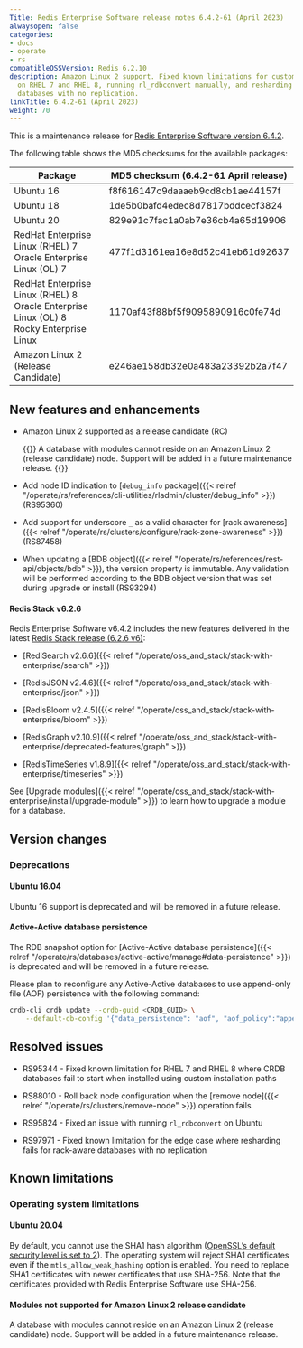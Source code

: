 ```yaml
---
Title: Redis Enterprise Software release notes 6.4.2-61 (April 2023)
alwaysopen: false
categories:
- docs
- operate
- rs
compatibleOSSVersion: Redis 6.2.10
description: Amazon Linux 2 support. Fixed known limitations for custom installation
  on RHEL 7 and RHEL 8, running rl_rdbconvert manually, and resharding rack-aware
  databases with no replication.
linkTitle: 6.4.2-61 (April 2023)
weight: 70
---
```


This is a maintenance release for ​[​Redis Enterprise Software version 6.4.2](https://redis.io/downloads/#software).

The following table shows the MD5 checksums for the available packages:

| Package | MD5 checksum (6.4.2-61 April release) |
|---------|---------------------------------------|
| Ubuntu 16 | f8f616147c9daaaeb9cd8cb1ae44157f |
| Ubuntu 18 | 1de5b0bafd4edec8d7817bddcecf3824 |
| Ubuntu 20 | 829e91c7fac1a0ab7e36cb4a65d19906 |
| RedHat Enterprise Linux (RHEL) 7<br/>Oracle Enterprise Linux (OL) 7 | 477f1d3161ea16e8d52c41eb61d92637 |
| RedHat Enterprise Linux (RHEL) 8<br/>Oracle Enterprise Linux (OL) 8 <br/>Rocky Enterprise Linux | 1170af43f88bf5f9095890916c0fe74d |
| Amazon Linux 2 (Release Candidate) | e246ae158db32e0a483a23392b2a7f47 |

## New features and enhancements

- Amazon Linux 2 supported as a release candidate (RC)

    {{<note>}}
A database with modules cannot reside on an Amazon Linux 2 (release candidate) node. Support will be added in a future maintenance release.
    {{</note>}}

- Add node ID indication to [`debug_info` package]({{< relref "/operate/rs/references/cli-utilities/rladmin/cluster/debug_info" >}}) (RS95360)

- Add support for underscore `_` as a valid character for [rack awareness]({{< relref "/operate/rs/clusters/configure/rack-zone-awareness" >}}) (RS87458)

- When updating a [BDB object]({{< relref "/operate/rs/references/rest-api/objects/bdb" >}}), the version property is immutable. Any validation will be performed according to the BDB object version that was set during upgrade or install (RS93294)

#### Redis Stack v6.2.6

Redis Enterprise Software v6.4.2 includes the new features delivered in the latest [Redis Stack release (6.2.6 v6)](https://redis.com/blog/introducing-redis-stack-6-2-6-and-7-0-6/):

- [RediSearch v2.6.6]({{< relref "/operate/oss_and_stack/stack-with-enterprise/search" >}})

- [RedisJSON v2.4.6]({{< relref "/operate/oss_and_stack/stack-with-enterprise/json" >}})

- [RedisBloom v2.4.5]({{< relref "/operate/oss_and_stack/stack-with-enterprise/bloom" >}})

- [RedisGraph v2.10.9]({{< relref "/operate/oss_and_stack/stack-with-enterprise/deprecated-features/graph" >}})

- [RedisTimeSeries v1.8.9]({{< relref "/operate/oss_and_stack/stack-with-enterprise/timeseries" >}})

See [Upgrade modules]({{< relref "/operate/oss_and_stack/stack-with-enterprise/install/upgrade-module" >}}) to learn how to upgrade a module for a database.

## Version changes

### Deprecations

#### Ubuntu 16.04

Ubuntu 16 support is deprecated and will be removed in a future release.

#### Active-Active database persistence

The RDB snapshot option for [Active-Active database persistence]({{< relref "/operate/rs/databases/active-active/manage#data-persistence" >}}) is deprecated and will be removed in a future release.

Please plan to reconfigure any Active-Active databases to use append-only file (AOF) persistence with the following command:

```sh
crdb-cli crdb update --crdb-guid <CRDB_GUID> \
    --default-db-config '{"data_persistence": "aof", "aof_policy":"appendfsync-every-sec"}'
```

## Resolved issues

- RS95344 - Fixed known limitation for RHEL 7 and RHEL 8 where CRDB databases fail to start when installed using custom installation paths

- RS88010 - Roll back node configuration when the [remove node]({{< relref "/operate/rs/clusters/remove-node" >}}) operation fails

- RS95824 - Fixed an issue with running `rl_rdbconvert` on Ubuntu

- RS97971 - Fixed known limitation for the edge case where resharding fails for rack-aware databases with no replication

## Known limitations

### Operating system limitations

#### Ubuntu 20.04

By default, you cannot use the SHA1 hash algorithm ([OpenSSL’s default security level is set to 2](https://manpages.ubuntu.com/manpages/focal/man3/SSL_CTX_set_security_level.3ssl.html#notes)). The operating system will reject SHA1 certificates even if the `mtls_allow_weak_hashing` option is enabled. You need to replace SHA1 certificates with newer certificates that use SHA-256. Note that the certificates provided with Redis Enterprise Software use SHA-256.

#### Modules not supported for Amazon Linux 2 release candidate

A database with modules cannot reside on an Amazon Linux 2 (release candidate) node. Support will be added in a future maintenance release.
